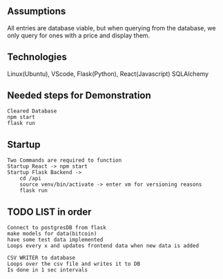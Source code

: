 ## Assumptions
All entries are database viable, but when querying from the database, we only query for ones with a price and display them.

## Technologies
Linux(Ubuntu), VScode, Flask(Python), React(Javascript)
SQLAlchemy
## Needed steps for Demonstration
    Cleared Database
    npm start
    flask run

## Startup
    Two Commands are required to function
    Startup React -> npm start
    Startup Flask Backend -> 
        cd /api
        source venv/bin/activate -> enter vm for versioning reasons
        flask run

## TODO LIST in order
    Connect to postgresDB from flask
    make models for data(bitcoin)
    have some test data implemented
    Loops every x and updates frontend data when new data is added

    CSV WRITER to database
    Loops over the csv file and writes it to DB
    Is done in 1 sec intervals
